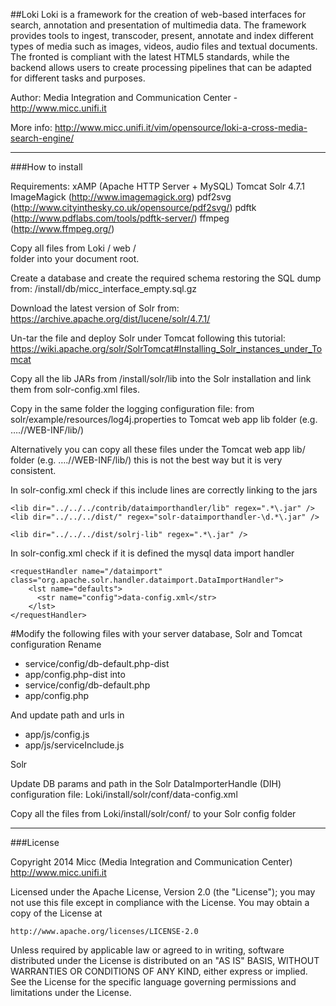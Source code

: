 ##Loki 
Loki is a framework for the creation of web-based interfaces for search, annotation and presentation of multimedia data.
The framework provides tools to ingest, transcoder, present, annotate and index different types of media such as images, videos, audio files and textual documents. The fronted is compliant with the latest HTML5 standards, while the backend allows users to create processing pipelines that can be adapted for different tasks and purposes.

Author: Media Integration and Communication Center - http://www.micc.unifi.it

More info: http://www.micc.unifi.it/vim/opensource/loki-a-cross-media-search-engine/

---
###How to install


Requirements:
xAMP (Apache HTTP Server + MySQL)
Tomcat 
Solr 4.7.1
ImageMagick (http://www.imagemagick.org)
pdf2svg (http://www.cityinthesky.co.uk/opensource/pdf2svg/)
pdftk (http://www.pdflabs.com/tools/pdftk-server/)
ffmpeg (http://www.ffmpeg.org/)


Copy all files from 
Loki / web /  
folder into your document root.

Create a database and create the required schema restoring the SQL dump from:
/install/db/micc_interface_empty.sql.gz

Download the latest version of Solr from:
https://archive.apache.org/dist/lucene/solr/4.7.1/

Un-tar the file and deploy Solr under Tomcat following this tutorial:
https://wiki.apache.org/solr/SolrTomcat#Installing_Solr_instances_under_Tomcat

Copy all the lib JARs from
/install/solr/lib
into the Solr installation and link them from solr-config.xml files.

Copy in the same folder the logging configuration file: from
 solr/example/resources/log4j.properties to Tomcat web app lib folder (e.g. ….//WEB-INF/lib/)

Alternatively you can copy all these files under the Tomcat web app lib/ folder (e.g. ….//WEB-INF/lib/) this is not the best way but it is very consistent.

In solr-config.xml check if this include lines are correctly linking to the jars
```
<lib dir="../../../contrib/dataimporthandler/lib" regex=".*\.jar" />
<lib dir="../../../dist/" regex="solr-dataimporthandler-\d.*\.jar" />

<lib dir="../../../dist/solrj-lib" regex=".*\.jar" />
```
In solr-config.xml check if it is defined the mysql data import handler
```
<requestHandler name="/dataimport" class="org.apache.solr.handler.dataimport.DataImportHandler">
    <lst name="defaults">
      <str name="config">data-config.xml</str>
    </lst>
</requestHandler>
```

#Modify the following files with your server database, Solr and Tomcat configuration
Rename
- service/config/db-default.php-dist
- app/config.php-dist
into
- service/config/db-default.php
- app/config.php

And update path and urls in
- app/js/config.js
- app/js/serviceInclude.js


Solr

Update DB params and path in the Solr DataImporterHandle (DIH) configuration file:
Loki/install/solr/conf/data-config.xml

Copy all the files from Loki/install/solr/conf/ to your Solr config folder


---
###License

Copyright 2014 Micc (Media Integration and Communication Center) http://www.micc.unifi.it

Licensed under the Apache License, Version 2.0 (the "License");
you may not use this file except in compliance with the License.
You may obtain a copy of the License at

    http://www.apache.org/licenses/LICENSE-2.0

Unless required by applicable law or agreed to in writing, software
distributed under the License is distributed on an "AS IS" BASIS,
WITHOUT WARRANTIES OR CONDITIONS OF ANY KIND, either express or implied.
See the License for the specific language governing permissions and
limitations under the License.
